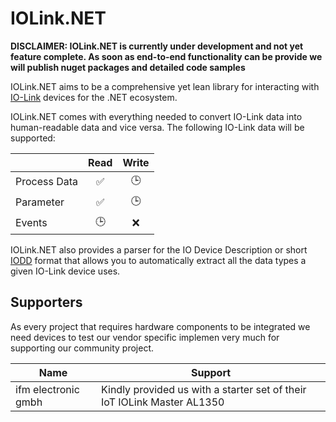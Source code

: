 # IOLink.NET

**DISCLAIMER: IOLink.NET is currently under development and not yet feature complete. As soon as end-to-end functionality can be provide we will publish nuget packages and detailed code samples**

IOLink.NET aims to be a comprehensive yet lean library for interacting with [IO-Link](https://io-link.com/en/Technology/what_is_IO-Link.php?thisID=76) devices for the .NET ecosystem.

IOLink.NET comes with everything needed to convert IO-Link data into human-readable data and vice versa. The following IO-Link data will be supported:

|              | Read | Write |
| ------------ | :--: | :---: |
| Process Data |  ✅  |  🕒   |
| Parameter    |  ✅  |  🕒   |
| Events       |  🕒  |  ❌   |

IOLink.NET also provides a parser for the IO Device Description or short [IODD](https://io-link.com/share/Downloads/Spec-IODD/IO-Device-Desc-Spec_10012_V113_Mar22.zip) format that allows you to automatically extract all the data types a given IO-Link device uses.

## Supporters

As every project that requires hardware components to be integrated we need devices to test our vendor specific implemen very much for supporting our community project.

| Name                | Support                                                                 |
| ------------------- | ----------------------------------------------------------------------- |
| ifm electronic gmbh | Kindly provided us with a starter set of their IoT IOLink Master AL1350 |
